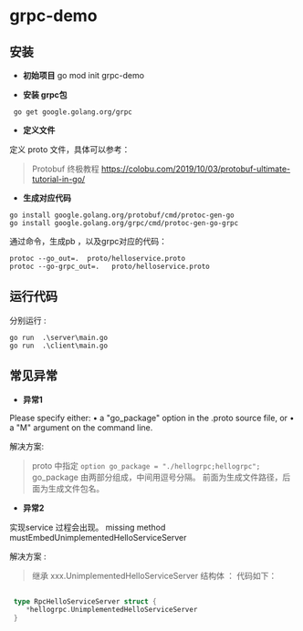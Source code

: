 # grpc-demo


## 安装

-  **初始项目** 
 go mod init grpc-demo

- **安装 grpc包**
```
 go get google.golang.org/grpc
```
- **定义文件**

定义 proto 文件，具体可以参考：

>Protobuf 终极教程
https://colobu.com/2019/10/03/protobuf-ultimate-tutorial-in-go/

- **生成对应代码**

```
go install google.golang.org/protobuf/cmd/protoc-gen-go
go install google.golang.org/grpc/cmd/protoc-gen-go-grpc
```

通过命令，生成pb ，以及grpc对应的代码：

```
protoc --go_out=.  proto/helloservice.proto
protoc --go-grpc_out=.   proto/helloservice.proto 

```

## 运行代码

分别运行 :
```
go run  .\server\main.go
go run  .\client\main.go

```


##  常见异常

- **异常1**

 Please specify either:
        • a "go_package" option in the .proto source file, or
        • a "M" argument on the command line.

解决方案:
> proto 中指定 ` option go_package = "./hellogrpc;hellogrpc"; `
go_package 由两部分组成，中间用逗号分隔。 前面为生成文件路径，后面为生成文件包名。


- **异常2**

实现service 过程会出现。
 missing method mustEmbedUnimplementedHelloServiceServer

 解决方案 :
 >继承 xxx.UnimplementedHelloServiceServer  结构体 ：
代码如下：
```go
 
 type RpcHelloServiceServer struct {
	*hellogrpc.UnimplementedHelloServiceServer
 }

 ```